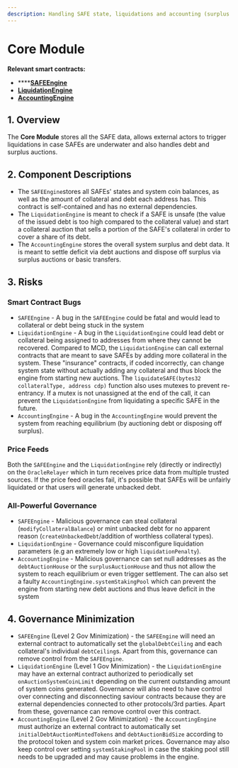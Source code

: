 ```yaml
---
description: Handling SAFE state, liquidations and accounting (surplus & bad debt)
---
```


# Core Module

**Relevant smart contracts:**

* ****[**SAFEEngine**](https://github.com/reflexer-labs/geb/blob/master/src/single/SAFEEngine.sol)
* ****[**LiquidationEngine**](https://github.com/reflexer-labs/geb/blob/master/src/single/LiquidationEngine.sol)****
* ****[**AccountingEngine**](https://github.com/reflexer-labs/geb/blob/master/src/single/AccountingEngine.sol)****

## 1. Overview

The **Core Module** stores all the SAFE data, allows external actors to trigger liquidations in case SAFEs are underwater and also handles debt and surplus auctions.

## 2. Component Descriptions

* The `SAFEEngine`stores all SAFEs' states and system coin balances, as well as the amount of collateral and debt each address has. This contract is self-contained and has no external dependencies.
* The `LiquidationEngine` is meant to check if a SAFE is unsafe (the value of the issued debt is too high compared to the collateral value) and start a collateral auction that sells a portion of the SAFE's collateral in order to cover a share of its debt.
* The `AccountingEngine` stores the overall system surplus and debt data. It is meant to settle deficit via debt auctions and dispose off surplus via surplus auctions or basic transfers.

## 3. Risks

### Smart Contract Bugs <a href="coding-errors" id="coding-errors"></a>

* `SAFEEngine` - A bug in the `SAFEEngine` could be fatal and would lead to collateral or debt being stuck in the system
* `LiquidationEngine` - A bug in the `LiquidationEngine` could lead debt or collateral being assigned to addresses from where they cannot be recovered. Compared to MCD, the `LiquidationEngine` can call external contracts that are meant to save SAFEs by adding more collateral in the system. These "insurance" contracts, if coded incorrectly, can change system state without actually adding any collateral and thus block the engine from starting new auctions. The `liquidateSAFE(bytes32 collateralType, address cdp)` function also uses mutexes to prevent re-entrancy. If a mutex is not unassigned at the end of the call, it can prevent the `LiquidationEngine` from liquidating a specific SAFE in the future.
* `AccountingEngine` - A bug in the `AccountingEngine` would prevent the system from reaching equilibrium (by auctioning debt or disposing off surplus).

### Price Feeds <a href="feeds" id="feeds"></a>

Both the `SAFEEngine` and the `LiquidationEngine` rely (directly or indirectly) on the `OracleRelayer` which in turn receives price data from multiple trusted sources. If the price feed oracles fail, it's possible that SAFEs will be unfairly liquidated or that users will generate unbacked debt.

### All-Powerful Governance <a href="governance" id="governance"></a>

* `SAFEEngine` - Malicious governance can steal collateral (`modifyCollateralBalance`) or mint unbacked debt for no apparent reason (`createUnbackedDebt`/addition of worthless collateral types).
* `LiquidationEngine` - Governance could misconfigure liquidation parameters (e.g an extremely low or high `liquidationPenalty`).
* `AccountingEngine` - Malicious governance can set null addresses as the `debtAuctionHouse` or the `surplusAuctionHouse` and thus not allow the system to reach equilibrium or even trigger settlement. The can also set a faulty `AccountingEngine.systemStakingPool` which can prevent the engine from starting new debt auctions and thus leave deficit in the system

## 4. Governance Minimization

* `SAFEEngine` (Level 2 Gov Minimization) - the `SAFEEngine` will need an external contract to automatically set the `globalDebtCeiling` and each collateral's individual `debtCeiling`s. Apart from this, governance can remove control from the `SAFEEngine`.
* `LiquidationEngine` (Level 1 Gov Minimization) - the `LiquidationEngine` may have an external contract authorized to periodically set `onAuctionSystemCoinLimit` depending on the current outstanding amount of system coins generated. Governance will also need to have control over connecting and disconnecting saviour contracts because they are external dependencies connected to other protocols/3rd parties. Apart from these, governance can remove control over this contract.
* `AccountingEngine` (Level 2 Gov Minimization) - the `AccountingEngine` must authorize an external contract to automatically set `initialDebtAuctionMintedTokens` and `debtAuctionBidSize` according to the protocol token and system coin market prices. Governance may also keep control over setting `systemStakingPool` in case the staking pool still needs to be upgraded and may cause problems in the engine.
